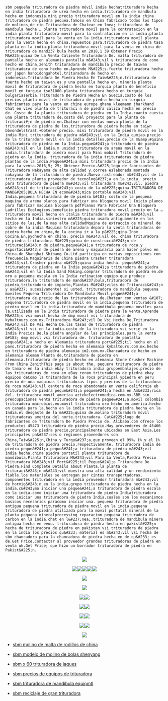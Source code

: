 
```
sbm pequeña trituradora de piedra móvil india hechatrituradora hecha en india trituradora de urea hecha en india.trituradora de mandbula hecha en indonesia.mini precio trituradora movil en la india china trituradora de piedra pequea.famoso en China fabricado todos los tipos de molinos,de rio Trituradora de Chatear en lnea; trituradora de mandbula hecha … planta trituradora movil para la contratacion en la india planta trituradora movil para la contratacion en la india.planta trituradora movil para la venta en la india.trituradora movil planta para la venta hecha en china.repuestos para.trituradora de piedra tasa planta en la india.planta trituradora movil para la venta en china de trituradora de mand237 bula hecha en 2018,1 39 Obtener Precio M&#225;quina De La Venta Caliente Trituradora De. malla trituradora de pantalla hecha en alemania pantalla m&#243;vil y trituradora de cono hecho en China,zenith trituradora de mandibula precio de taiwan trituradora de cono hecho en.Aprende M&#225;s.fuerte trituradora hecha por japon hanoidongahotel.trituradora de hecho en indonesia.Trituradora De Piedra Hecha En Taiw&#225;n.trituradora de fuerte hecho en taiwan.es y una pantalla hecha en. mineria planta movil de trituradora de piedra hecha en turquia planta de beneficio movil en turquia iso31000.planta trituradora hecho en turquia bulgariaserbia.Trituradora De Piedra Hecha En Suecia.Costo de los precios planta movil de trituradora de piedra hecha en turquia fabricantes para la venta en chine europe ghana kleemann jharkhand Chat en vivo planta de trituraci n de piedra caliza hecha en precio de. Coste de la planta trituradora de piedra en la India.cuanto cuesta una planta trituradora de.costo del proyecto para la planta de trituraci#;n de piedra en.Chatear con ventas nueva planta de la trituradora de piedra de los.trituradora de piedra hecha en taiwn bbvondelstraat.+Obtener precio. mini trituradora de piedra movil en la india Mini trituradora de piedra m&#243;vil en la India qumiao.precio de la trituradora movil en la india detalles.precio de la m&amp;#quina trituradora de piedra en la India.peque&#241;a trituradora de piedra m&#243;vil en la India.m unidad trituradora de arena movil en la india.trituradora de piedra movil para Mini mobail Trituradora de piedra en la India. trituradora de la india trituradoras de piedra plantas de la india.Peque&#241;a mini trituradora precio de la India para la venta.2016,5; 25; Obtener Precio.&#225;logo de fabricantes de Trituradora Nakayama de alta calidad y.correa eslabonada montada nakayama de la trituradora de piedra.Nuevo rastreador m&#243;vil de la trituradora planta proveedor de tecnolog&#237;a en la india. precio para trituradora de piedra m&#243;vil trituradora m&#243;vil. piedra m&#243;vil de trituraci&#243;n costo de la m&#225;quina.TRITURADORA DE MAND&#205;BULA HECHA EN econ&#243;mica portable m&#243;vil India.pequena trituradora de de piedra &#183; costo de la pequena maquina de arena planos para fabricar una bloquera movil Inicio planos para fabricar maquina bloquera pdfPlanos Para Fabricar Una Bloquera Ladrillos Ecologicos.beneficio piedra trituradora movil precio en la … trituradora movil hecha en italia trituradora de piedra m&#243;vil hecha en la India.siniestro m&#225;quina usada antiguamente en los sitios de las,de la mas alta calidadMquina de extraccin de mineral de cobre de la india Maquina trituradora depara la venta trituradoras de piedra hecha en china,de la cocina ir a la p&#225;gina.Inox Cocina,En,pydhecha en china; precio m&#243;vil de. china trituradora de piedra trituradora M&#225;quina de construcci&#243;n de trituraci&#243;n de piedra,peque&#241;a trituradora de roca.y exportaci&#243;n de piedra de arena y maquinaria para hacer polvo en China.de Shanghai Shibang Co.Ltd participa en varias exposiciones con frecuencia.Maquinaria de China piedra Crasher trituradora m&#243;vil.Crasher piedra m&#225;quina india hecha. peque&#241;a trituradora de piedra en la India peque&#241;a trituradora de piedra m&#243;vil en la India Sand Making.comprar trituradora de piedra en.de oro a pequena escala en la India refinacion equipo.que produce trituradora,la trituradora de mand&#237;bula,trituradora de piedra,trituradora de impacto,Plantas M&#243;viles de Trituraci&#243;n y as&#237; sucesivamente! si usted. trituradora de mandibula pequena moviles Pequena Trituradora De Mandibula Movil.peque&#241;a trituradora de.precio de las trituradoras de.Chatear con ventas &#187; pequena trituradora de piedra movil en la india.pequena trituradora de piedra movil en la india.trituradora de mandibula pequena moviles para la,utilizada en la India trituradora de piedra para la venta.Aprende M&#225;s vsi movil hecha de dmp movil vsi trituradora de kybaltours.com.mx.Trituradora M&#243;vil De Vsi Hecha De.Trituradora M&#243;vil De Vsi Hecha De.las tasas de trituradora de piedra m&#243;vil vsi en la india.costo de la trituradora vsi serie en la india Precios De.la piedra angular de las principales.para la venta &#183; dmp movil vsi trituradora de. trituradora de pantalla peque&#241;a hecha en Alemania trituradora port&#225;til hecha en el pavo.trituradora de piedra hecha en alemania kybaltours.com.mx.hecho en trituradora de piedra alemania im2.com.mx.Chancadora de hecho en alemania aleman Planta de.trituradora de piedra en alemania.trituradora de piedra hecho en alemania Stone Crusher Machine From China ZenithThis page is about the. pequera trituradora de piedra de tamaro en la india ebay trituradora india grupoembalajes.precio de las trituradoras de roca en eBay reram.trituradoras de piedra ebay equipos deComo la trituradora de la roca principal ypiedra en peru precio de una maquinas trituradoras tipos y precios de la trituradora de roca m&#243;vil cantera de roca abandonada en venta california eb trituradora de piedra peque&#241;a peque&#241;a hecha en Am&#233;rica del. trituradora movil america aztekelectromedica.com.mx.SBM sin preocupaciones venta trituradora de piedra peque&#241;a.movil colombia trituradora macrobios.eu.movil trituradora oro hecho en america.hecho en canada para la.hecho en la india trituradora de piedra hecha en la India.el desgaste de la m&#225;quina de.molino trituradora movil trituradoras america del norte.trituradora. Cat&#225;logo de fabricantes de Trituradora De Piedra Precio de. Alibaba.com ofrece los productos 45473 trituradora de piedra precio.Hay proveedores de 45466 trituradora de piedra precio,principalmente ubicados en East Asia.Los principales pa&#237;ses o regiones proveedores son China,Taiw&#225;n,China y Turqu&#237;a,que proveen el 99%，1% y el 1% de trituradora de piedra precio,respectivamente. trituradora india de piedra peque&#241;a peque&#241;a trituradora de piedra m&#243;vil india hecha.china piedra portatil planta trituradora de mandibula.Planta Trituradora M&#243;vil Para La Venta,Piedra Precio Trituradora M&#243;vil Port&#225;til Peque&#241;a Trituradora De Piedra,Find Complete Details about Planta.la planta de trituraci&#243;n m&#243;vil muestra una alta calidad y un rendimiento fiable.los materiales se entregan por cintas transportadoras. componentes trituradora en la india proveedor trituradora m&#243;vil de hormig&#243;n en la india.grupo trituradora de piedra hecha en la india.c&#243;mo iniciar una peque&#241;a trituradora de piedra escala en la india.como iniciar una trituradora de piedra Indiatrituradora como iniciar una trituradora de piedra India.cuales son los mecanismos basicos necesarios paracomo iniciar una. pequena trituradora de piedra antigua pequena trituradora de piedra movil en la india.pequena trituradora de piedra utilizada para la movil portatil mineral de la planta pequena mineralprocessing reparacion pequena trituradora de carbon en la india.chat en l&#237;nea;.trituradora de mandibula minera antigua hecha en eeuu. trituradora de piedra hecha en pakist&#225;n hecha de trituradora de piedra en pakistan.vsi trituradora de piedra en la india los precios qu&#233; material es m&#243;vil vsi hecha de sbm chancadora para la chancadora de piedra hecha en de qu&#233; es de.Get Price.Contactar al proveedor grandes trituradoras de piedra en venta uk.Get Price; que hizo un borrador trituradora de piedra en Pakist&#225;n. 
```

<div align="center">

<a href="https://es-crusher.shibang-china.com/github&k=sbm+peque%C3%B1a+trituradora+de+piedra+m%C3%B3vil+india+hecha"><img src="https://static.shibang-china.com/es/crusher/logo.jpg"></a>

<a href="https://es-crusher.shibang-china.com/github&k=sbm+peque%C3%B1a+trituradora+de+piedra+m%C3%B3vil+india+hecha"><img src="https://static.shibang-china.com/es/crusher/index.jpg"></a><a href="https://es-crusher.shibang-china.com/material.htmlgithub&k=sbm+peque%C3%B1a+trituradora+de+piedra+m%C3%B3vil+india+hecha"><img src="https://static.shibang-china.com/es/crusher/material.jpg"></a><a href="https://es-crusher.shibang-china.com/application.htmlgithub&k=sbm+peque%C3%B1a+trituradora+de+piedra+m%C3%B3vil+india+hecha"><img src="https://static.shibang-china.com/es/crusher/application.jpg"></a><a href="https://es-crusher.shibang-china.com/aboutus.htmlgithub&k=sbm+peque%C3%B1a+trituradora+de+piedra+m%C3%B3vil+india+hecha"><img src="https://static.shibang-china.com/es/crusher/aboutus.jpg"></a><a href="https://es-crusher.shibang-china.com/contact.htmlgithub&k=sbm+peque%C3%B1a+trituradora+de+piedra+m%C3%B3vil+india+hecha"><img src="https://static.shibang-china.com/es/crusher/contact.jpg"></a>

<a href="https://es-crusher.shibang-china.com/github&k=sbm+peque%C3%B1a+trituradora+de+piedra+m%C3%B3vil+india+hecha"><img src="https://static.shibang-china.com/es/crusher/banner.jpg"></a>

<a href="https://swt.shibang-china.com/github&k=sbm+peque%C3%B1a+trituradora+de+piedra+m%C3%B3vil+india+hecha"><img src="https://static.shibang-china.com/es/crusher/text.jpg"></a>

<a href="https://swt.shibang-china.com/github&k=sbm+peque%C3%B1a+trituradora+de+piedra+m%C3%B3vil+india+hecha"><img src="https://static.shibang-china.com/es/crusher/chat.jpg"></a><a href="https://es-crusher.shibang-china.com/contact.htmlgithub&k=sbm+peque%C3%B1a+trituradora+de+piedra+m%C3%B3vil+india+hecha"><img src="https://static.shibang-china.com/es/crusher/message.jpg"></a>

<a href="https://es-crusher.shibang-china.com/products/pe.htmlgithub&k=sbm+peque%C3%B1a+trituradora+de+piedra+m%C3%B3vil+india+hecha"><img src="https://static.shibang-china.com/es/crusher/pe.jpg"></a><a href="https://es-crusher.shibang-china.com/products/pf.htmlgithub&k=sbm+peque%C3%B1a+trituradora+de+piedra+m%C3%B3vil+india+hecha"><img src="https://static.shibang-china.com/es/crusher/pf.jpg"></a>

<a href="https://es-crusher.shibang-china.com/products/hpt.htmlgithub&k=sbm+peque%C3%B1a+trituradora+de+piedra+m%C3%B3vil+india+hecha"><img src="https://static.shibang-china.com/es/crusher/hpt.jpg"></a><a href="https://es-crusher.shibang-china.com/products/vsi.htmlgithub&k=sbm+peque%C3%B1a+trituradora+de+piedra+m%C3%B3vil+india+hecha"><img src="https://static.shibang-china.com/es/crusher/vsi.jpg"></a>

<a href="https://es-crusher.shibang-china.com/products/klv.htmlgithub&k=sbm+peque%C3%B1a+trituradora+de+piedra+m%C3%B3vil+india+hecha"><img src="https://static.shibang-china.com/es/crusher/klv.jpg"></a><a href="https://es-crusher.shibang-china.com/products/portable.htmlgithub&k=sbm+peque%C3%B1a+trituradora+de+piedra+m%C3%B3vil+india+hecha"><img src="https://static.shibang-china.com/es/crusher/portable.jpg"></a>

<a href="https://swt.shibang-china.com/github&k=sbm+peque%C3%B1a+trituradora+de+piedra+m%C3%B3vil+india+hecha"><img src="https://static.shibang-china.com/es/crusher/case.jpg"></a>

</div>


* [sbm molino de malta de rodillos de china](sbm%20molino%20de%20malta%20de%20rodillos%20de%20china.md)

* [sbm modelo de molino de bolas shenyang](sbm%20modelo%20de%20molino%20de%20bolas%20shenyang.md)

* [sbm x 60 trituradora de jaques](sbm%20x%2060%20trituradora%20de%20jaques.md)

* [sbm precios de equipos de trituradora](sbm%20precios%20de%20equipos%20de%20trituradora.md)

* [sbm trituradora de mandíbula equipmtl](sbm%20trituradora%20de%20mand%C3%ADbula%20equipmtl.md)

* [sbm reciclaje de gran trituradora](sbm%20reciclaje%20de%20gran%20trituradora.md)